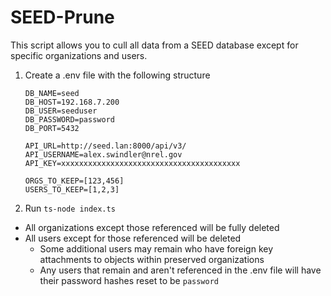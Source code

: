 # SEED-Prune

This script allows you to cull all data from a SEED database except for specific organizations and users.

1. Create a .env file with the following structure
    ```dotenv
    DB_NAME=seed
    DB_HOST=192.168.7.200
    DB_USER=seeduser
    DB_PASSWORD=password
    DB_PORT=5432
    
    API_URL=http://seed.lan:8000/api/v3/
    API_USERNAME=alex.swindler@nrel.gov
    API_KEY=xxxxxxxxxxxxxxxxxxxxxxxxxxxxxxxxxxxxxxxx
    
    ORGS_TO_KEEP=[123,456]
    USERS_TO_KEEP=[1,2,3]
    ```

2. Run `ts-node index.ts`

- All organizations except those referenced will be fully deleted
- All users except for those referenced will be deleted
  - Some additional users may remain who have foreign key attachments to objects within preserved organizations
  - Any users that remain and aren't referenced in the .env file will have their password hashes reset to be `password`

